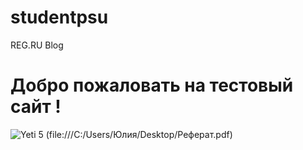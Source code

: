 # studentpsu
REG.RU Blog
# Добро пожаловать на тестовый сайт !
![Yeti 5](https://www.psu.by/images/form-style/gerb/logo-gerb-horizontall-big-rus-jpg.jpg)
(file:///C:/Users/Юлия/Desktop/Реферат.pdf)
